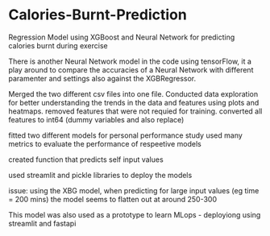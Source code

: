 # Calories-Burnt-Prediction
Regression Model using XGBoost and Neural Network for predicting calories burnt during exercise

There is another Neural Network model in the code using tensorFlow, it a play around to compare the accuracies of a Neural Network with
different paramenter and settings also against the XGBRegressor.

Merged the two different csv files into one file.
Conducted data exploration for better understanding the trends in the data and features using plots and heatmaps.
removed features that were not requied for training.
converted all features to int64 (dummy variables and also replace)

fitted two different models for personal performance study
used many metrics to evaluate the performance of respeetive models

created function that predicts self input values 

used streamlit and pickle libraries to deploy the models

issue: using the XBG model, when predicting for large input values (eg time = 200 mins) the model seems to flatten out at around 250-300


This model was also used as a prototype to learn MLops - deployiong using streamlit and fastapi
